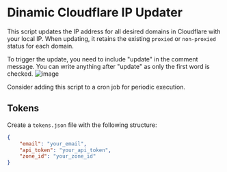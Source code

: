 # Dinamic Cloudflare IP Updater

This script updates the IP address for all desired domains in Cloudflare with your local IP. When updating, it retains the existing `proxied` or `non-proxied` status for each domain.

To trigger the update, you need to include "update" in the comment message. You can write anything after "update" as only the first word is checked.
![image](https://github.com/user-attachments/assets/01daeb50-5d48-4bf3-b870-b21f7366a4f8)



Consider adding this script to a cron job for periodic execution.

## Tokens

Create a `tokens.json` file with the following structure:

```json
{
    "email": "your_email",
    "api_token": "your_api_token",
    "zone_id": "your_zone_id"
}
```
